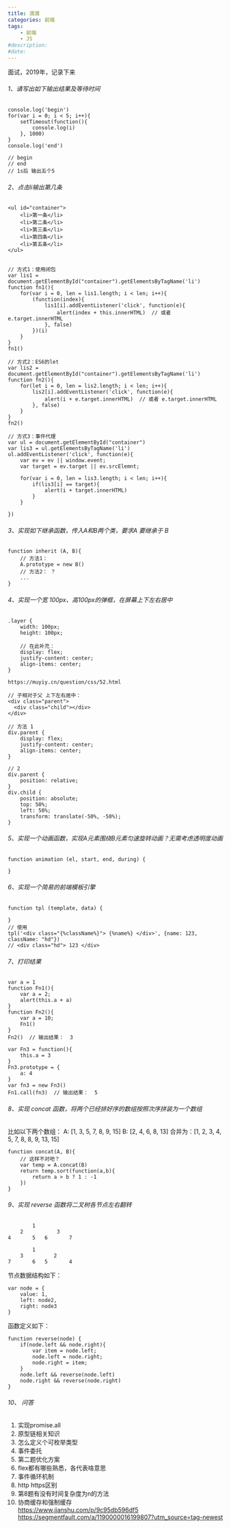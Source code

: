 ```yaml
---
title: 滴滴
categories: 前端
tags: 
    - 前端
    - JS
#description: 
#date: 
---
```


面试，2019年，记录下来
<!-- more -->

###### 1、请写出如下输出结果及等待时间
```
console.log('begin')
for(var i = 0; i < 5; i++){
    setTimeout(function(){
        console.log(i)
    }, 1000)
}
console.log('end')

// begin
// end
// 1s后 输出五个5
```

###### 2、点击li输出第几条
```
<ul id="container">
    <li>第一条</li>
    <li>第二条</li>
    <li>第三条</li>
    <li>第四条</li>
    <li>第五条</li>
</ul>


// 方式1：使用闭包
var lis1 = document.getElementById("container").getElementsByTagName('li')
function fn1(){
    for(var i = 0, len = lis1.length; i < len; i++){
        (function(index){
            lis1[i].addEventListener('click', function(e){
                alert(index + this.innerHTML)  // 或者 e.target.innerHTML
            }, false)
        })(i)
    }
}
fn1()

// 方式2：ES6的let
var lis2 = document.getElementById("container").getElementsByTagName('li')
function fn2(){
    for(let i = 0, len = lis2.length; i < len; i++){
        lis2[i].addEventListener('click', function(e){
            alert(i + e.target.innerHTML)  // 或者 e.target.innerHTML
        }, false)
    }
}
fn2()

// 方式3：事件代理
var ul = document.getElementById("container")
var lis3 = ul.getElementsByTagName('li')
ul.addEventListener('click', function(e){
    var ev = ev || window.event;  
    var target = ev.target || ev.srcElemnt;

    for(var i = 0, len = lis3.length; i < len; i++){
        if(lis3[i] == target){
            alert(i + target.innerHTML)
        }
    }

})
```

###### 3、实现如下继承函数，传入A和B两个类，要求A 要继承于 B
```
function inherit (A, B){
    // 方法1：
    A.prototype = new B()
    // 方法2： ？
    ...
}
```

###### 4、实现一个宽 100px、高100px的弹框，在屏幕上下左右居中
```
.layer {
    width: 100px;
    height: 100px;

    // 在此补充：
    display: flex;
    justify-content: center;
    align-items: center;
}
```
```
https://muyiy.cn/question/css/52.html

// 子相对于父 上下左右居中：
<div class="parent">
  <div class="child"></div>
</div>

// 方法 1
div.parent {
    display: flex;
    justify-content: center;
    align-items: center;
}

// 2
div.parent {
    position: relative; 
}
div.child {
    position: absolute; 
    top: 50%;
    left: 50%;
    transform: translate(-50%, -50%);  
}
```
###### 5、实现一个动画函数，实现A元素围绕B元素匀速旋转动画？无需考虑透明度动画
```
function animation (el, start, end, during) {

}
```

###### 6、实现一个简易的前端模板引擎
```
function tpl (template, data) {

}
// 使用
tpl('<div class="{%className%}"> {%name%} </div>', {name: 123, className: "hd"})
// <div class="hd"> 123 </div>
```

###### 7、打印结果
```
var a = 1
function Fn1(){
	var a = 2;
	alert(this.a + a)
}
function Fn2(){
	var a = 10;
	Fn1()
}
Fn2()  // 输出结果：  3

var Fn3 = function(){
	this.a = 3
}
Fn3.prototype = {
	a: 4
}
var fn3 = new Fn3()
Fn1.call(fn3)  // 输出结果：  5
```

###### 8、实现 concat 函数，将两个已经排好序的数组按照次序拼装为一个数组
比如以下两个数组：
A: [1, 3, 5, 7, 8, 9, 15]
B: [2, 4, 6, 8, 13]
合并为：[1, 2, 3, 4, 5, 7, 8, 8, 9, 13, 15]
```
function concat(A, B){
    // 这样不对吧？
    var temp = A.concat(B)
    return temp.sort(function(a,b){
        return a > b ? 1 : -1
    })
}
```

###### 9、实现 reverse 函数将二叉树各节点左右翻转
```
        1
    2           3
4       5   6       7 

        1
    3          2
7       6   5       4
```

节点数据结构如下：
```
var node = {
    value: 1,
    left: node2,
    right: node3
}
```
函数定义如下：
```
function reverse(node) {
    if(node.left && node.right){
        var item = node.left;
        node.left = node.right;
        node.right = item;
    }
    node.left && reverse(node.left)
    node.right && reverse(node.right)
}
```
###### 10、 问答

1. 实现promise.all
2. 原型链相关知识
3. 怎么定义个可枚举类型
4. 事件委托
5. 第二题优化方案
6. flex都有哪些熟悉，各代表啥意思
7. 事件循环机制
8. http https区别
9. 第8题有没有时间复杂度为n的方法
10. 协商缓存和强制缓存   
    https://www.jianshu.com/p/9c95db596df5   
    https://segmentfault.com/a/1190000016199807?utm_source=tag-newest